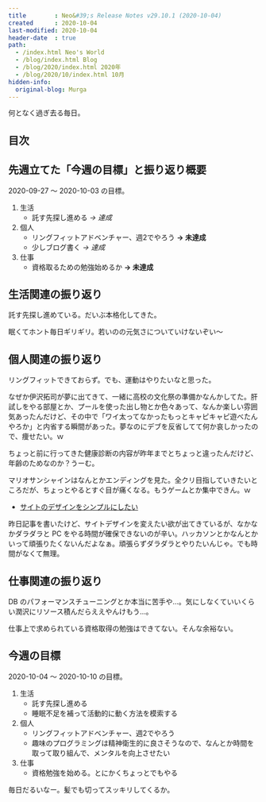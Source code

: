 ```yaml
---
title        : Neo&#39;s Release Notes v29.10.1 (2020-10-04)
created      : 2020-10-04
last-modified: 2020-10-04
header-date  : true
path:
  - /index.html Neo's World
  - /blog/index.html Blog
  - /blog/2020/index.html 2020年
  - /blog/2020/10/index.html 10月
hidden-info:
  original-blog: Murga
---
```


何となく過ぎ去る毎日。

## 目次

## 先週立てた「今週の目標」と振り返り概要

2020-09-27 ～ 2020-10-03 の目標。

1. 生活
    - 託す先探し進める _→ 達成_
2. 個人
    - リングフィットアドベンチャー、週2でやろう **→ 未達成**
    - 少しブログ書く _→ 達成_
3. 仕事
    - 資格取るための勉強始めるか **→ 未達成**

## 生活関連の振り返り

託す先探し進めている。だいぶ本格化してきた。

眠くてホント毎日ギリギリ。若いのの元気さについていけないぞい〜

## 個人関連の振り返り

リングフィットできておらず。でも、運動はやりたいなと思った。

なぜか伊沢拓司が夢に出てきて、一緒に高校の文化祭の準備かなんかしてた。肝試しをやる部屋とか、プールを使った出し物とか色々あって、なんか楽しい雰囲気あったんだけど、その中で「ワイ太ってなかったもっとキャピキャピ遊べたんやろか」と内省する瞬間があった。夢なのにデブを反省してて何か哀しかったので、痩せたい。ｗ

ちょっと前に行ってきた健康診断の内容が昨年までとちょっと違ったんだけど、年齢のためなのか？うーむ。

マリオサンシャインはなんとかエンディングを見た。全クリ目指していきたいところだが、ちょっとやるとすぐ目が痛くなる。もうゲームとか集中できん。ｗ

- [サイトのデザインをシンプルにしたい](02-01.html)

昨日記事を書いたけど、サイトデザインを変えたい欲が出てきているが、なかなかダラダラと PC をやる時間が確保できないのが辛い。ハッカソンとかなんとかいって頑張りたくないんだよなぁ。頑張らずダラダラとやりたいんじゃ。でも時間がなくて無理。

## 仕事関連の振り返り

DB のパフォーマンスチューニングとか本当に苦手や…。気にしなくていいくらい潤沢にリソース積んだらええやんけもう…。

仕事上で求められている資格取得の勉強はできてない。そんな余裕ない。

## 今週の目標

2020-10-04 ～ 2020-10-10 の目標。

1. 生活
    - 託す先探し進める
    - 睡眠不足を補って活動的に動く方法を模索する
2. 個人
    - リングフィットアドベンチャー、週2でやろう
    - 趣味のプログラミングは精神衛生的に良さそうなので、なんとか時間を取って取り組んで、メンタルを向上させたい
3. 仕事
    - 資格勉強を始める。とにかくちょっとでもやる

毎日だるいなー。髪でも切ってスッキリしてくるか。
